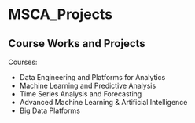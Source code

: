 # MSCA_Projects

## Course Works and Projects

Courses: 
- Data Engineering and Platforms for Analytics
- Machine Learning and Predictive Analysis
- Time Series Analysis and Forecasting
- Advanced Machine Learning & Artificial Intelligence
- Big Data Platforms
